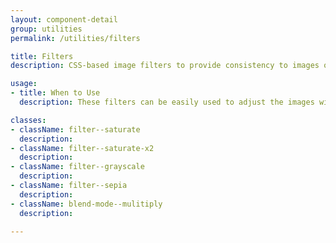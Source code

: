 ```yaml
---
layout: component-detail
group: utilities
permalink: /utilities/filters

title: Filters
description: CSS-based image filters to provide consistency to images on your site in ALPS.

usage:
- title: When to Use
  description: These filters can be easily used to adjust the images without having to worry about editing the images. These can be applied to `images` and `div` tags.

classes:
- className: filter--saturate
  description: 
- className: filter--saturate-x2
  description: 
- className: filter--grayscale
  description: 
- className: filter--sepia
  description: 
- className: blend-mode--mulitiply
  description: 

---
```

